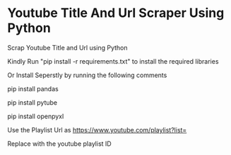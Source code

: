 # Youtube Title And Url Scraper Using Python
Scrap Youtube Title and Url using Python

Kindly Run "pip install -r requirements.txt" to install the required libraries 

Or Install Seperstly by running the following comments

pip install pandas

pip install pytube

pip install openpyxl

Use the Playlist Url as 
https://www.youtube.com/playlist?list=<PlayListID>

  Replace <PlayListID> with the youtube playlist ID
